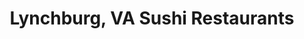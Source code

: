 ---
layout: city
title: Lynchburg, VA Sushi Restaurants
permalink: /virginia/lynchburg/
stateAbbr: VA
stateName: Virginia
cityName: Lynchburg

---